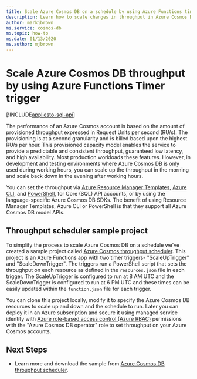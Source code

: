 ```yaml
---
title: Scale Azure Cosmos DB on a schedule by using Azure Functions timer
description: Learn how to scale changes in throughput in Azure Cosmos DB using PowerShell and Azure Functions.
author: markjbrown
ms.service: cosmos-db
ms.topic: how-to
ms.date: 01/13/2020
ms.author: mjbrown
---
```


# Scale Azure Cosmos DB throughput by using Azure Functions Timer trigger
[!INCLUDE[appliesto-sql-api](includes/appliesto-sql-api.md)]

The performance of an Azure Cosmos account is based on the amount of provisioned throughput expressed in Request Units per second (RU/s). The provisioning is at a second granularity and is billed based upon the highest RU/s per hour. This provisioned capacity model enables the service to provide a predictable and consistent throughput, guaranteed low latency, and high availability. Most production workloads these features. However, in development and testing environments where Azure Cosmos DB is only used during working hours, you can scale up the throughput in the morning and scale back down in the evening after working hours.

You can set the throughput via [Azure Resource Manager Templates](./templates-samples-sql.md), [Azure CLI](cli-samples.md), and [PowerShell](powershell-samples.md), for Core (SQL) API accounts, or by using the language-specific Azure Cosmos DB SDKs. The benefit of using Resource Manager Templates, Azure CLI or PowerShell is that they support all Azure Cosmos DB model APIs.

## Throughput scheduler sample project

To simplify the process to scale Azure Cosmos DB on a schedule we've created a sample project called [Azure Cosmos throughput scheduler](https://github.com/Azure-Samples/azure-cosmos-throughput-scheduler). This project is an Azure Functions app with two timer triggers- "ScaleUpTrigger" and "ScaleDownTrigger". The triggers run a PowerShell script that sets the throughput on each resource as defined in the `resources.json` file in each trigger. The ScaleUpTrigger is configured to run at 8 AM UTC and the ScaleDownTrigger is configured to run at 6 PM UTC and these times can be easily updated within the `function.json` file for each trigger.

You can clone this project locally, modify it to specify the Azure Cosmos DB resources to scale up and down and the schedule to run. Later you can deploy it in an Azure subscription and secure it using managed service identity with [Azure role-based access control (Azure RBAC)](role-based-access-control.md) permissions with the "Azure Cosmos DB operator" role to set throughput on your Azure Cosmos accounts.

## Next Steps

- Learn more and download the sample from [Azure Cosmos DB throughput scheduler](https://github.com/Azure-Samples/azure-cosmos-throughput-scheduler).